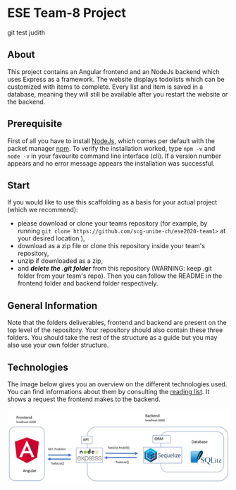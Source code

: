 # ESE Team-8 Project

git test judith

## About
This project contains an Angular frontend and an NodeJs backend which uses Express as a framework. The website displays todolists which can be customized with items to complete. Every list and item is saved in a database, meaning they will still be available after you restart the website or the backend. 

## Prerequisite
First of all you have to install [NodeJs](https://nodejs.org/de/download/), which comes per default with the packet manager [npm](https://www.npmjs.com/get-npm).
To verify the installation worked, type `npm -v` and `node -v` in your favourite command line interface (cli). If a version number appears and no error message appears the installation was successful.

## Start
If you would like to use this scaffolding as a basis for your actual project (which we recommend): 
- please download or clone your teams repository (for example, by running `git clone https://github.com/scg-unibe-ch/ese2020-team1>` at your desired location ), 
- download as a zip file or clone this repository inside your team's repository,
- unzip if downloaded as a zip,
- and ***delete the .git folder*** from this repository (WARNING: keep .git folder from your team's repo). 
Then you can follow the README in the frontend folder and backend folder respectively.<br>


## General Information
Note that the folders deliverables, frontend and backend are present on the top level of the repository. Your repository should also contain these three folders. 
You should take the rest of the structure as a guide but you may also use your own folder structure.

## Technologies 
The image below gives you an overview on the different technologies used. You can find informations about them by consulting the [reading list](https://github.com/scg-unibe-ch/ese2020/wiki/Reading-list). It shows a request the frontend makes to the backend.

![image overview](./backend/src/public/images/tech_overview.png)
